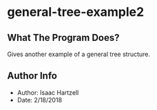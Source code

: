 # general-tree-example2

## What The Program Does?
Gives another example of a general tree structure.

## Author Info
- Author: Isaac Hartzell
- Date: 2/18/2018
